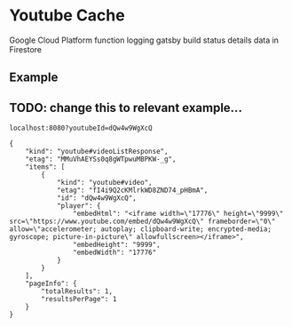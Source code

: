 # Youtube Cache

Google Cloud Platform function logging gatsby build status details data in Firestore

## Example

## TODO: change this to relevant example...

```
localhost:8080?youtubeId=dQw4w9WgXcQ

{
    "kind": "youtube#videoListResponse",
    "etag": "MMuVhAEYSs0q8gWTpwuMBPKW-_g",
    "items": [
        {
            "kind": "youtube#video",
            "etag": "fI4i9Q2cKMlrkWD8ZND74_pHBmA",
            "id": "dQw4w9WgXcQ",
            "player": {
                "embedHtml": "<iframe width=\"17776\" height=\"9999\" src=\"https://www.youtube.com/embed/dQw4w9WgXcQ\" frameborder=\"0\" allow=\"accelerometer; autoplay; clipboard-write; encrypted-media; gyroscope; picture-in-picture\" allowfullscreen></iframe>",
                "embedHeight": "9999",
                "embedWidth": "17776"
            }
        }
    ],
    "pageInfo": {
        "totalResults": 1,
        "resultsPerPage": 1
    }
}
```
